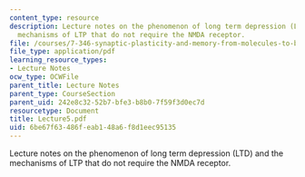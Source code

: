 ```yaml
---
content_type: resource
description: Lecture notes on the phenomenon of long term depression (LTD) and the
  mechanisms of LTP that do not require the NMDA receptor.
file: /courses/7-346-synaptic-plasticity-and-memory-from-molecules-to-behavior-fall-2007/6be67f63486feab148a6f8d1eec95135_Lecture5.pdf
file_type: application/pdf
learning_resource_types:
- Lecture Notes
ocw_type: OCWFile
parent_title: Lecture Notes
parent_type: CourseSection
parent_uid: 242e8c32-52b7-bfe3-b8b0-7f59f3d0ec7d
resourcetype: Document
title: Lecture5.pdf
uid: 6be67f63-486f-eab1-48a6-f8d1eec95135
---
```

Lecture notes on the phenomenon of long term depression (LTD) and the mechanisms of LTP that do not require the NMDA receptor.

